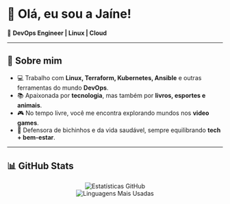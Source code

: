 # 👋 Olá, eu sou a Jaíne!  

🌱 **DevOps Engineer | Linux | Cloud**  

---

## 🚀 Sobre mim  
- 💻 Trabalho com **Linux, Terraform, Kubernetes, Ansible** e outras ferramentas do mundo **DevOps**.  
- 📚 Apaixonada por **tecnologia**, mas também por **livros, esportes e animais**.  
- 🎮 No tempo livre, você me encontra explorando mundos nos **video games**.  
- 🐾 Defensora de bichinhos e da vida saudável, sempre equilibrando **tech + bem-estar**.  

---

## 📊 GitHub Stats  

<div align="center">
  
![Estatísticas GitHub](https://github-readme-stats.vercel.app/api?username=JaineDsouza&show_icons=true&theme=radical)  
![Linguagens Mais Usadas](https://github-readme-stats.vercel.app/api/top-langs/?username=JaineDsouza&layout=compact&theme=radical)  

</div>
